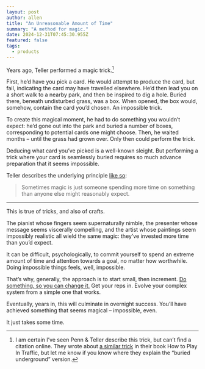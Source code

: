```yaml
---
layout: post
author: allen
title: "An Unreasonable Amount of Time"
summary: "A method for magic."
date: 2024-12-31T07:45:30.955Z
featured: false
tags:
  - products
---
```


Years ago, Teller performed a magic trick.[^1]

First, he’d have you pick a card. He would attempt to produce the card, but fail, indicating the card may have travelled elsewhere. He’d then lead you on a short walk to a nearby park, and then be inspired to dig a hole. Buried there, beneath undisturbed grass, was a box. When opened, the box would, somehow, contain the card you’d chosen. An impossible trick.

To create this magical moment, he had to do something you wouldn’t expect: he’d gone out into the park and buried a number of boxes, corresponding to potential cards one might choose. Then, he waited months – until the grass had grown over. Only then could perform the trick.

Deducing what card you’ve picked is a well-known sleight. But performing a trick where your card is seamlessly buried requires so much advance preparation that it seems impossible.

Teller describes the underlying principle [like so](https://www.goodreads.com/quotes/6641527-sometimes-magic-is-just-someone-spending-more-time-on-something):

> Sometimes magic is just someone spending more time on something than anyone else might reasonably expect.

---

This is true of tricks, and also of crafts.

The pianist whose fingers seem supernaturally nimble, the presenter whose message seems viscerally compelling, and the artist whose paintings seem impossibly realistic all wield the same magic: they’ve invested more time than you’d expect.

It can be difficult, psychologically, to commit yourself to spend an extreme amount of time and attention towards a goal, no matter how worthwhile. Doing impossible things feels, well, impossible.

That’s why, generally, the approach is to start small, then increment. [Do something, so you can change it.](https://allenpike.com/2023/do-something-so-we-can-change-it) Get your reps in. Evolve your complex system from a simple one that works.

Eventually, years in, this will culminate in overnight success. You’ll have achieved something that seems magical – impossible, even.

It just takes some time.

[^1]: I am certain I’ve seen Penn & Teller describe this trick, but can’t find a citation online. They wrote about [a similar trick](https://www.sroystevenson.com/the-end-of-penn-teller) in their book How to Play In Traffic, but let me know if you know where they explain the “buried underground” version.
